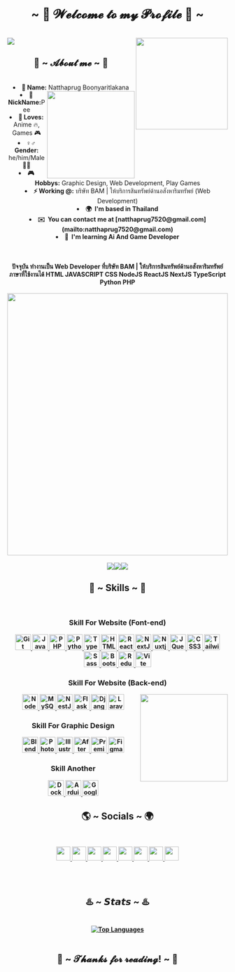 <body>
  <center>
    <h1 align="center">~ 💖 𝓦𝓮𝓵𝓬𝓸𝓶𝓮 𝓽𝓸 𝓶𝔂 𝓟𝓻𝓸𝓯𝓲𝓵𝓮 💖 ~</h1>
    <br>
    <div align="left">
      <a href="https://discord.com/users/262511689977692163">
        <img src="https://lanyard.cnrad.dev/api/262511689977692163?bg=003366&borderRadius=30px"/>
      </a>
      <img align="right" src="https://static.wikia.nocookie.net/houkai-star-rail/images/3/36/Artwork_Silver_Wolf_2023-06-16.gif/revision/latest/scale-to-width-down/185?cb=20230706005440" height="210">
    </div>
    <h2 align="center"> 🦊 ~ 𝓐𝓫𝓸𝓾𝓽 𝓶𝓮 ~ 🦊 </h2>
    <br>
    <div>
      <div align="center">
      </div>
        <div>
          <li>
           <b>🤞 Name:</b> Natthaprug Boonyaritlakana</li>
          <li><img align="right" src="https://static.wikia.nocookie.net/houkai-star-rail/images/4/4f/Tingyun_Sticker_01.png/revision/latest?cb=20230420195059" height="200">
           <b>🎲 NickName:</b>Pee</li>
          <li>
          <b>🧡 Loves:</b> Anime 🔥, Games 🎮
          </li>
          <li>
          <b>♀️♂️ Gender:</b> he/him/Male 🙎‍♂️
          </li>
          <li>
          <b>🎮 Hobbys:</b> Graphic Design, Web Development, Play Games
          </li>
          <li>
          <b>⚡ Working @:</b> บริษัท BAM | ให้บริการสินทรัพย์ด้านอสังหาริมทรัพย์ (Web Development)
          </li>
          <li>
          <b>🌍  I'm based in Thailand
          </li>
          <li>
          <b>✉️  You can contact me at [natthaprug7520@gmail.com](mailto:natthaprug7520@gmail.com)
          </li>
          <li>
          <b>🧠  I'm learning Ai And Game Developer
          </li>
          <br>
            <br><br>
      <div align="center">
        ปัจจุบัน ทำงานเป็น Web Developer ที่บริษัท BAM | ให้บริการสินทรัพย์ด้านอสังหาริมทรัพย์ <br>
        ภาษาที่ใช้งานได้ HTML JAVASCRIPT CSS NodeJS ReactJS NextJS TypeScript Python PHP
      </div>
        </div>
      </div>
        <br>
          <img src="https://i.redd.it/bpxxqqvps4h91.gif" width="100%" height="600px">
        <br>
        <br>
        <div align="center">
          <a href="https://www.github.com/peeboon11" target="_blank" rel="noreferrer"><img
          src="https://img.shields.io/github/followers/peeboon11?logo=github&style=for-the-badge&color=6366f1&labelColor=1c1917" /></a><a href="https://www.x.com/peeboon11" target="_blank" rel="noreferrer"><img
          src="https://img.shields.io/twitter/follow/peeboon11?logo=twitter&style=for-the-badge&color=6366f1&labelColor=1c1917"
          /></a><a href="https://www.twitch.tv/peeboon11" target="_blank" rel="noreferrer"><img
          src="https://img.shields.io/twitch/status/peeboon11?logo=twitchsx&style=for-the-badge&color=6366f1&labelColor=1c1917&label=TWITCH+STATUS" /></a>
        </div>
    </div>
    <h2 align="center"> 📖 ~ Skills ~ 📖 </h2>
        <br>
      <h3> Skill For Website (Font-end) </h3>
      <a href="https://git-scm.com/" target="_blank" rel="noreferrer">
        <img src="https://raw.githubusercontent.com/danielcranney/readme-generator/main/public/icons/skills/git-colored.svg" width="36" height="36" alt="Git" />
      </a>
      <a href="https://developer.mozilla.org/en-US/docs/Web/JavaScript" target="_blank" rel="noreferrer">
        <img src="https://raw.githubusercontent.com/danielcranney/readme-generator/main/public/icons/skills/javascript-colored.svg" width="36" height="36" alt="JavaScript" />
      </a>
      <a href="https://www.php.net/" target="_blank" rel="noreferrer">
      <img src="https://raw.githubusercontent.com/danielcranney/readme-generator/main/public/icons/skills/php-colored.svg" width="36" height="36" alt="PHP" />
      </a>
      <a href="https://www.python.org/" target="_blank" rel="noreferrer">
        <img src="https://raw.githubusercontent.com/danielcranney/readme-generator/main/public/icons/skills/python-colored.svg" width="36" height="36" alt="Python" />
      </a>
      <a href="https://www.typescriptlang.org/" target="_blank" rel="noreferrer">
        <img src="https://raw.githubusercontent.com/danielcranney/readme-generator/main/public/icons/skills/typescript-colored.svg" width="36" height="36" alt="TypeScript" />
      </a>
      <a href="https://developer.mozilla.org/en-US/docs/Glossary/HTML5" target="_blank" rel="noreferrer">
        <img src="https://raw.githubusercontent.com/danielcranney/readme-generator/main/public/icons/skills/html5-colored.svg" width="36" height="36" alt="HTML5" />
      </a>
      <a href="https://reactjs.org/" target="_blank" rel="noreferrer">
        <img src="https://raw.githubusercontent.com/danielcranney/readme-generator/main/public/icons/skills/react-colored.svg" width="36" height="36" alt="React" />
      </a>
      <a href="https://nextjs.org/docs" target="_blank" rel="noreferrer">
        <img src="https://raw.githubusercontent.com/danielcranney/readme-generator/main/public/icons/skills/nextjs-colored.svg" width="36" height="36" alt="NextJs" />
      </a>
      <a href="https://nuxtjs.org/" target="_blank" rel="noreferrer">
        <img src="https://raw.githubusercontent.com/danielcranney/readme-generator/main/public/icons/skills/nuxtjs-colored.svg" width="36" height="36" alt="Nuxtjs" />
      </a>
      <a href="https://jquery.com/" target="_blank" rel="noreferrer">
        <img src="https://raw.githubusercontent.com/danielcranney/readme-generator/main/public/icons/skills/jquery-colored.svg" width="36" height="36" alt="JQuery" />
      </a>
      <a href="https://www.w3.org/TR/CSS/#css" target="_blank" rel="noreferrer">
        <img src="https://raw.githubusercontent.com/danielcranney/readme-generator/main/public/icons/skills/css3-colored.svg" width="36" height="36" alt="CSS3" />
      </a>
      <a href="https://tailwindcss.com/" target="_blank" rel="noreferrer">
        <img src="https://raw.githubusercontent.com/danielcranney/readme-generator/main/public/icons/skills/tailwindcss-colored.svg" width="36" height="36" alt="TailwindCSS" />
      </a>
      <a href="https://sass-lang.com/" target="_blank" rel="noreferrer">
        <img src="https://raw.githubusercontent.com/danielcranney/readme-generator/main/public/icons/skills/sass-colored.svg" width="36" height="36" alt="Sass" />
      </a>
      <a href="https://getbootstrap.com/" target="_blank" rel="noreferrer">
        <img src="https://raw.githubusercontent.com/danielcranney/readme-generator/main/public/icons/skills/bootstrap-colored.svg" width="36" height="36" alt="Bootstrap" />
      </a>
      <a href="https://redux.js.org/" target="_blank" rel="noreferrer">
        <img src="https://raw.githubusercontent.com/danielcranney/readme-generator/main/public/icons/skills/redux-colored.svg" width="36" height="36" alt="Redux" />
      </a>
      <a href="https://vitejs.dev/" target="_blank" rel="noreferrer">
        <img src="https://raw.githubusercontent.com/danielcranney/readme-generator/main/public/icons/skills/vite-colored.svg" width="36" height="36" alt="Vite" />
      </a>
      <h3> Skill For Website (Back-end) </h3>
      <a href="https://nodejs.org/en/" target="_blank" rel="noreferrer">
        <img src="https://raw.githubusercontent.com/danielcranney/readme-generator/main/public/icons/skills/nodejs-colored.svg" width="36" height="36" alt="NodeJS" />
      </a>
      <a href="https://www.mysql.com/" target="_blank" rel="noreferrer">
        <img src="https://raw.githubusercontent.com/danielcranney/readme-generator/main/public/icons/skills/mysql-colored.svg" width="36" height="36" alt="MySQL" />
      </a>
       <a href="https://docs.nestjs.com/" target="_blank" rel="noreferrer">
      <img src="https://raw.githubusercontent.com/danielcranney/readme-generator/main/public/icons/skills/nestjs-colored.svg" width="36" height="36" alt="NestJS" />
      </a>
      <a href="https://flask.palletsprojects.com/en/2.0.x/" target="_blank" rel="noreferrer">
        <img src="https://raw.githubusercontent.com/danielcranney/readme-generator/main/public/icons/skills/flask-colored.svg" width="36" height="36" alt="Flask" />
      </a>
      <a href="https://www.djangoproject.com/" target="_blank" rel="noreferrer">
        <img src="https://raw.githubusercontent.com/danielcranney/readme-generator/main/public/icons/skills/django-colored.svg" width="36" height="36" alt="Django" /></a>
      <a href="https://laravel.com/" target="_blank" rel="noreferrer">
        <img src="https://raw.githubusercontent.com/danielcranney/readme-generator/main/public/icons/skills/laravel-colored.svg" width="36" height="36" alt="Laravel" />
      </a>
    <img align="right" src="https://static.wikia.nocookie.net/houkai-star-rail/images/b/ba/Sushang_Sticker_02.png/revision/latest?cb=20230711045348" width="200" height="200">
      <h3> Skill For Graphic Design </h3>
    <a href="https://www.blender.org/" target="_blank" rel="noreferrer">
      <img src="https://raw.githubusercontent.com/danielcranney/readme-generator/main/public/icons/skills/blender-colored.svg" width="36" height="36" alt="Blender" />
    </a>
    <a href="https://www.adobe.com/uk/products/photoshop.html" target="_blank" rel="noreferrer">
      <img src="https://raw.githubusercontent.com/danielcranney/readme-generator/main/public/icons/skills/photoshop-colored.svg" width="36" height="36" alt="Photoshop" />
    </a>
    <a href="https://www.adobe.com/uk/products/illustrator.html" target="_blank" rel="noreferrer">
      <img src="https://raw.githubusercontent.com/danielcranney/readme-generator/main/public/icons/skills/illustrator-colored.svg" width="36" height="36" alt="Illustrator" />
    </a>
    <a href="https://www.adobe.com/uk/products/aftereffects.html" target="_blank" rel="noreferrer">
      <img src="https://raw.githubusercontent.com/danielcranney/readme-generator/main/public/icons/skills/aftereffects-colored.svg" width="36" height="36" alt="After Effects" />
    </a>
    <a href="https://www.adobe.com/uk/products/premiere.html" target="_blank" rel="noreferrer">
      <img src="https://raw.githubusercontent.com/danielcranney/readme-generator/main/public/icons/skills/premierepro-colored.svg" width="36" height="36" alt="Premiere Pro" />
    </a>
    <a href="https://www.figma.com/" target="_blank" rel="noreferrer">
      <img src="https://raw.githubusercontent.com/danielcranney/readme-generator/main/public/icons/skills/figma-colored.svg" width="36" height="36" alt="Figma" />
    </a>
    <h3> Skill Another </h3>
    <a href="https://www.docker.com/" target="_blank" rel="noreferrer">
      <img src="https://raw.githubusercontent.com/danielcranney/readme-generator/main/public/icons/skills/docker-colored.svg" width="36" height="36" alt="Docker" />
    </a>
    <a href="https://store.arduino.cc/?gclid=Cj0KCQjw2eilBhCCARIsAG0Pf8uueBifykWcsSS4LPESeGQfxGVKJYnzV7bz471XfknQJy_1VINVWM8aAkLtEALw_wcB" target="_blank" rel="noreferrer">
      <img src="https://raw.githubusercontent.com/danielcranney/readme-generator/main/public/icons/skills/arduino-colored.svg" width="36" height="36" alt="Arduino" />
    </a>
    <a href="https://cloud.google.com/" target="_blank" rel="noreferrer">
      <img src="https://raw.githubusercontent.com/danielcranney/readme-generator/main/public/icons/skills/googlecloud-colored.svg" width="36" height="36" alt="Google Cloud" />
    </a>
  </p>
  <h2 align="center"> 🌎 ~ Socials ~ 🌍 </h2>
  <br>
        <div align="center">
          <p align="center"> 
            <a href="https://discord.com/users/262511689977692163" target="_blank" rel="noreferrer"> 
              <picture> 
                <img src="https://www.freepnglogos.com/uploads/discord-logo-png/discord-logo-logodownload-download-logotipos-1.png" width="32" height="32" /> 
              </picture> 
            </a> 
            <a href="https://www.facebook.com/natthaprug.boonyaritlakana" target="_blank" rel="noreferrer">
              <picture> 
                <img src="https://raw.githubusercontent.com/danielcranney/readme-generator/main/public/icons/socials/facebook.svg" width="32" height="32" /> 
              </picture> 
            </a> 
            <a href="https://www.github.com/peeboon11" target="_blank" rel="noreferrer"> 
              <picture> 
                <source media="(prefers-color-scheme: dark)" srcset="https://raw.githubusercontent.com/danielcranney/readme-generator/main/public/icons/socials/github-dark.svg" /> 
                <source media="(prefers-color-scheme: light)" srcset="https://raw.githubusercontent.com/danielcranney/readme-generator/main/public/icons/socials/github.svg" /> 
                <img src="https://raw.githubusercontent.com/danielcranney/readme-generator/main/public/icons/socials/github.svg" width="32" height="32" /> 
              </picture> 
            </a> 
            <a href="http://www.instagram.com/peeboon12/" target="_blank" rel="noreferrer"> 
              <picture> 
                <img src="https://raw.githubusercontent.com/danielcranney/readme-generator/main/public/icons/socials/instagram.svg" width="32" height="32" /> 
              </picture>
            </a> 
            <a href="https://www.linkedin.com/in/natthaprug-boonyaritlakana-187986270/" target="_blank" rel="noreferrer">
              <picture> 
                <img src="https://raw.githubusercontent.com/danielcranney/readme-generator/main/public/icons/socials/linkedin.svg" width="32" height="32" /> 
              </picture> 
            </a> 
            <a href="https://www.x.com/peeboon11" target="_blank" rel="noreferrer">
              <picture> 
                <source media="(prefers-color-scheme: dark)" srcset="https://raw.githubusercontent.com/danielcranney/readme-generator/main/public/icons/socials/twitter-dark.svg" /> 
                <source media="(prefers-color-scheme: light)" srcset="https://raw.githubusercontent.com/danielcranney/readme-generator/main/public/icons/socials/twitter.svg" /> 
                <img src="https://raw.githubusercontent.com/danielcranney/readme-generator/main/public/icons/socials/twitter.svg" width="32" height="32" /> 
              </picture> 
            </a> 
            <a href="https://www.youtube.com/@MetamonOnly." target="_blank" rel="noreferrer"> 
              <picture>
                <img src="https://raw.githubusercontent.com/danielcranney/readme-generator/main/public/icons/socials/youtube.svg" width="32" height="32" />
              </picture> 
            </a> 
            <a href="https://www.twitch.tv/peeboon11" target="_blank" rel="noreferrer"> 
              <picture> 
                <img src="https://raw.githubusercontent.com/danielcranney/readme-generator/main/public/icons/socials/twitch.svg" width="32" height="32" /> 
              </picture> 
            </a>
          </p>
        </div>
        <br><br>
        <h2 align="center"> ♨️ ~ 𝙎𝙩𝙖𝙩𝙨 ~ ♨️ </h2>
        <br>
        <div align="center">
          <a href="https://github.com/peeboon11" align="center"><img  src="https://github-readme-stats.vercel.app/api/top-langs/?username=peeboon11&langs_count=10&title_color=a855f7&text_color=ffffff&icon_color=6366f1&bg_color=1c1917&hide_border=true&locale=en&custom_title=Top%20%Languages" alt="Top Languages" /></a>  
        </div>
        <br>
        <h2 align="center">💖 ~ 𝓣𝓱𝓪𝓷𝓴𝓼 𝓯𝓸𝓻 𝓻𝓮𝓪𝓭𝓲𝓷𝓰! ~ 💖</h2>
  </center>
</body>


